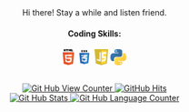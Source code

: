 ##

<div align='center'>
  <p width="250px"> 
    Hi there! Stay a while and listen friend.
  </p>
</div>

<div align='center'>
  <h4>Coding Skills:</h4>
  <code><img height="28" src="/images/html5.svg"></code>
  <code><img height="28" src="/images/css3.svg"></code>
  <code><img height="28" src="/images/javascript.svg"></code>
  <code><img height="28" src="/images/python.svg"></code>
</div>

##

<div align='center'>
  <a href="https://github.com/endyboi" target="_blank">
    <img alt="Git Hub View Counter" src="https://komarev.com/ghpvc/?username=endyboi&style=flat-square&color=blueviolet" />
  </a>
  <a href="https://github.com/endyboi/endyboi" target="_blank">
    <img alt="GitHub Hits" src="https://img.shields.io/github/last-commit/endyboi/endyboi?label=Profile%20Updated&style=flat-square" />
  </a>
  <br>
  <a href="https://github.com/endyboi">
    <img alt="Git Hub Stats" height="150px" src="https://github-readme-stats.vercel.app/api?username=endyboi&count_private=true&show_icons=true&theme=dracula" />
  </a>
  <a href="https://github.com/endyboi">
    <img alt="Git Hub Language Counter" height="150px" src="https://github-readme-stats.vercel.app/api/top-langs/?username=endyboi&langs_count=8&layout=compact&theme=dracula&hide=c,c%2B%2B,jupyter%20notebook,mathematica" />
  </a>
</div>

<!--
**EndyBoi/EndyBoi** is a ✨ _special_ ✨ repository because its `README.md` (this file) appears on your GitHub profile.

Here are some ideas to get you started:

- 🔭 I’m currently working on ...
- 🌱 I’m currently learning ...
- 👯 I’m looking to collaborate on ...
- 🤔 I’m looking for help with ...
- 💬 Ask me about ...
- 📫 How to reach me: ...
- 😄 Pronouns: ...
- ⚡ Fun fact: ...
-->

